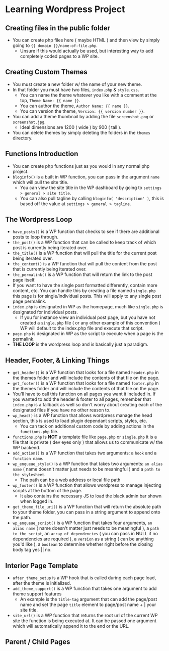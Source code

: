# Learning Wordpress Project

## Creating files in the public folder

* You can create php files here ( maybe HTML ) and then view by simply going to `{{ domain }}/name-of-file.php`.
    * Unsure if this would actually be used, but interesting way to add completely coded pages to a WP site.

## Creating Custom Themes 

* You must create a new folder w/ the name of your new theme.
* In that folder you must have two files, `index.php` & `style.css`.
    * You can name the theme whatever you like with a comment at the top, `Theme Name: {{ name }}`.
    * You can author the theme, `Author Name: {{ name }}`.
    * You can version the theme, `Version: {{ version number }}`.
* You can add a theme thumbnail by adding the file `screenshot.png` or `screenshot.jpg`.
    * Ideal dimensions are 1200 ( wide ) by 900 ( tall ).
* You can delete themes by simply deleting the folders in the `themes` directory.

## Functions Introduction 

* You can create php functions just as you would in any normal php project.
* `bloginfo()` is a built in WP function, you can pass in the argument `name` which will pull the site title.
    * You can view the site title in the WP dashboard by going to `settings > general > site title`.
    * You can also pull tagline by calling `bloginfo( 'description' )`, this is based off the value at `settings > general > tagline`.

## The Wordpress Loop

* `have_posts()` is a WP function that checks to see if there are additional posts to loop through.
* `the_post()` is a WP function that can be called to keep track of which post is currently being iterated over.
* `the_title()` is a WP function that will pull the title for the current post being iterated over.
* `the_content()` is a WP function that will pull the content from the post that is currently being iterated over.
* `the_permalink()` is a WP function that will return the link to the post page itself.
* If you want to have the single post formatted differently, contain more content, etc. You can handle this by creating a file named `single.php` this page is for single/individual posts. This will apply to any single post page permalink.
* `index.php` is designated in WP as the homepage, much like `single.php` is designated for individual posts. 
    * If you for instance view an individual post page, but you have not created a `single.php` file ( or any other example of this convention ) WP will default to the index.php file and execute that script.
* `page.php` is designated in WP as the script to execute when a page is the permalink.
* **THE LOOP** is the wordpress loop and is basically just a paradigm.

## Header, Footer, & Linking Things

* `get_header()` is a WP function that looks for a file named `header.php` in the themes folder and will include the contents of that file on the page.
* `get_footer()` is a WP function that looks for a file named `footer.php` in the themes folder and will include the contents of that file on the page.
* You'll have to call this function on all pages you want it included in. If you wanted to add the header & footer to all pages, remember that `index.php` is a fallback as well so don't worry about creating each of the designated files if you have no other reason to.
* `wp_head()` is a WP function that allows wordpress manage the head section, this is used to load plugin dependant scripts, styles, etc. 
    * You can tack on additional custom code by adding actions in the `functions.php` file.
* `functions.php` is **NOT** a template file like `page.php` or `single.php` it is a file that is private ( dev eyes only ) that allows us to communicate w/ the WP backend.
* `add_action()` is a WP function that takes two arguments: a `hook` and a `function name`.
* `wp_enqueue_style()` is a WP function that takes two arguments: `an alias name` ( name doesn't matter just needs to be meaningful ) and a `path to the stylesheet`.
    * The path can be a web address or local file path
* `wp_footer()` is a WP function that allows wordpress to manage injecting scripts at the bottom of the page. 
    * It also contains the necessary JS to load the black admin bar shown when logged in. 
* `get_theme_file_uri()` is a WP function that will return the absolute path to your theme folder, you can pass in a string argument to append onto the path.
* `wp_enqueue_script()` is a WP function that takes four arguments, `an alias name` ( name doesn't matter just needs to be meaningful ), a `path to the script`, an `array of dependencies` ( you can pass in NULL if no dependencies are required ), a `version` as a string ( can be anything you'd like ), a `boolean` to determine whether right before the closing body tag yes || no.

## Interior Page Template

* `after_theme_setup` is a WP hook that is called during each page load, after the theme is initialized.
* `add_theme_support()` is a WP function that takes one argument to add theme support features
    * An example is the `title-tag` argument that can add the page/post name and set the page `title` element to page/post name + | your site title.
* `site_url()` is a WP function that returns the root url of the current WP site the function is being executed at. It can be passed one argument which will automatically append it to the end or the URL.

## Parent / Child Pages

